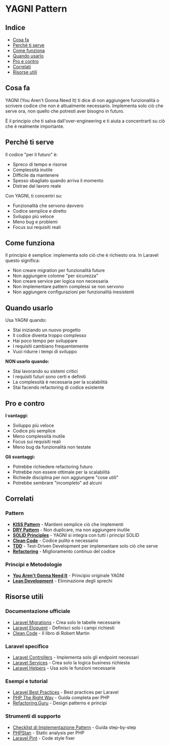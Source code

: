 # YAGNI Pattern

## Indice
- [Cosa fa](#cosa-fa)
- [Perché ti serve](#perché-ti-serve)
- [Come funziona](#come-funziona)
- [Quando usarlo](#quando-usarlo)
- [Pro e contro](#pro-e-contro)
- [Correlati](#correlati)
- [Risorse utili](#risorse-utili)

## Cosa fa

YAGNI (You Aren't Gonna Need It) ti dice di non aggiungere funzionalità o scrivere codice che non è attualmente necessario. Implementa solo ciò che serve ora, non quello che potresti aver bisogno in futuro.

È il principio che ti salva dall'over-engineering e ti aiuta a concentrarti su ciò che è realmente importante.

## Perché ti serve

Il codice "per il futuro" è:
- Spreco di tempo e risorse
- Complessità inutile
- Difficile da mantenere
- Spesso sbagliato quando arriva il momento
- Distrae dal lavoro reale

Con YAGNI, ti concentri su:
- Funzionalità che servono davvero
- Codice semplice e diretto
- Sviluppo più veloce
- Meno bug e problemi
- Focus sui requisiti reali

## Come funziona

Il principio è semplice: implementa solo ciò che è richiesto ora. In Laravel questo significa:

- Non creare migration per funzionalità future
- Non aggiungere colonne "per sicurezza"
- Non creare service per logica non necessaria
- Non implementare pattern complessi se non servono
- Non aggiungere configurazioni per funzionalità inesistenti

## Quando usarlo

Usa YAGNI quando:
- Stai iniziando un nuovo progetto
- Il codice diventa troppo complesso
- Hai poco tempo per sviluppare
- I requisiti cambiano frequentemente
- Vuoi ridurre i tempi di sviluppo

**NON usarlo quando:**
- Stai lavorando su sistemi critici
- I requisiti futuri sono certi e definiti
- La complessità è necessaria per la scalabilità
- Stai facendo refactoring di codice esistente

## Pro e contro

**I vantaggi:**
- Sviluppo più veloce
- Codice più semplice
- Meno complessità inutile
- Focus sui requisiti reali
- Meno bug da funzionalità non testate

**Gli svantaggi:**
- Potrebbe richiedere refactoring futuro
- Potrebbe non essere ottimale per la scalabilità
- Richiede disciplina per non aggiungere "cose utili"
- Potrebbe sembrare "incompleto" ad alcuni


## Correlati

### Pattern

- **[KISS Pattern](./02-kiss-pattern/kiss-pattern.md)** - Mantieni semplice ciò che implementi
- **[DRY Pattern](./01-dry-pattern/dry-pattern.md)** - Non duplicare, ma non aggiungere inutile
- **[SOLID Principles](./04-solid-principles/solid-principles.md)** - YAGNI si integra con tutti i principi SOLID
- **[Clean Code](./05-clean-code/clean-code.md)** - Codice pulito e necessario
- **[TDD](./09-tdd/tdd.md)** - Test-Driven Development per implementare solo ciò che serve
- **[Refactoring](./12-refactoring/refactoring.md)** - Miglioramento continuo del codice

### Principi e Metodologie

- **[You Aren't Gonna Need It](https://en.wikipedia.org/wiki/You_aren%27t_gonna_need_it)** - Principio originale YAGNI
- **[Lean Development](https://en.wikipedia.org/wiki/Lean_software_development)** - Eliminazione degli sprechi

## Risorse utili

### Documentazione ufficiale
- [Laravel Migrations](https://laravel.com/docs/migrations) - Crea solo le tabelle necessarie
- [Laravel Eloquent](https://laravel.com/docs/eloquent) - Definisci solo i campi richiesti
- [Clean Code](https://www.amazon.com/Clean-Code-Handbook-Software-Craftsmanship/dp/0132350882) - Il libro di Robert Martin

### Laravel specifico
- [Laravel Controllers](https://laravel.com/docs/controllers) - Implementa solo gli endpoint necessari
- [Laravel Services](https://laravel.com/docs/container) - Crea solo la logica business richiesta
- [Laravel Helpers](https://laravel.com/docs/helpers) - Usa solo le funzioni necessarie

### Esempi e tutorial
- [Laravel Best Practices](https://github.com/alexeymezenin/laravel-best-practices) - Best practices per Laravel
- [PHP The Right Way](https://phptherightway.com/) - Guida completa per PHP
- [Refactoring.Guru](https://refactoring.guru/) - Design patterns e principi

### Strumenti di supporto
- [Checklist di Implementazione Pattern](../checklist-implementazione-pattern.md) - Guida step-by-step
- [PHPStan](https://phpstan.org/) - Static analysis per PHP
- [Laravel Pint](https://laravel.com/docs/pint) - Code style fixer
